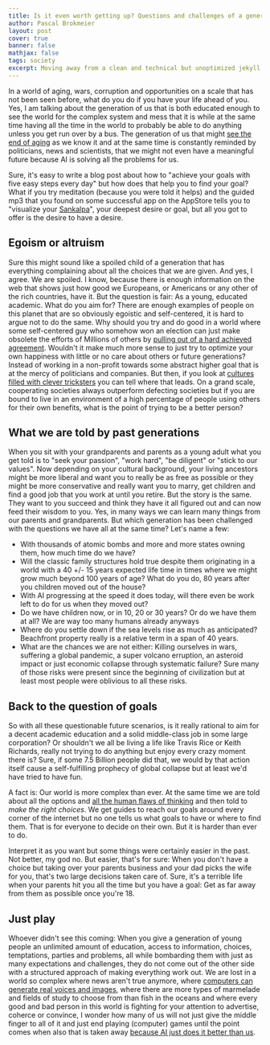 ```yaml
---
title: Is it even worth getting up? Questions and challenges of a generation thats trapped between the past and the future
author: Pascal Brokmeier
layout: post
cover: true
banner: false
mathjax: false
tags: society
excerpt: Moving away from a clean and technical but unoptimized jekyll blog to a CDN backed, more efficient blog with dynamic image sizing and more.
---
```


In a world of aging, wars, corruption and opportunities on a scale that has not been seen before, what do you do if you have your life ahead of you. Yes, I am talking about the generation of us that is both educated enough to see the world for the complex system and mess that it is while at the same time having all the time in the world to probably be able to do anything unless you get run over by a bus. The generation of us that might [see the end of aging](https://www.youtube.com/watch?v=MjdpR-TY6QU) as we know it and at the same time is constantly reminded by politicians, news and scientists, that we might not even have a meaningful future because AI is solving all the problems for us.

Sure, it's easy to write a blog post about how to "achieve your goals with five easy steps every day" but how does that help you to find your goal? What if you try meditation (because you were told it helps) and the guided mp3 that you found on some successful app on the AppStore tells you to "visualize your [Sankalpa](https://en.wikipedia.org/wiki/Sankalpa)", your deepest desire or goal, but all you got to offer is the desire to have a desire.

## Egoism or altruism

Sure this might sound like a spoiled child of a generation that has everything complaining about all the choices that we are given. And yes, I agree. We are spoiled. I know, because there is enough information on the web that shows just how good we Europeans, or Americans or any other of the rich countries, have it. But the question is fair: As a young, educated academic. What do you aim for? There are enough examples of people on this planet that are so obviously egoistic and self-centered, it is hard to argue not to do the same. Why should you try and do good in a world where some self-centered guy who somehow won an election can just make obsolete the efforts of Millions of others by [pulling out of a hard achieved agreement](https://www.nytimes.com/2017/06/01/climate/trump-paris-climate-agreement.html). Wouldn't it make much more sense to just try to optimize your own happiness with little or no care about others or future generations? Instead of working in a non-profit towards some abstract higher goal that is at the mercy of politicians and companies. But then, if you look at [cultures filled with clever tricksters](https://www.nytimes.com/2015/03/01/books/review/the-italians-by-john-hooper.html) you can tell where that leads. On a grand scale, cooperating societies always outperform defecting societies but if you are bound to live in an environment of a high percentage of people using others for their own benefits, what is the point of trying to be a better person?

## What we are told by past generations

When you sit with your grandparents and parents as a young adult what you get told is to "seek your passion", "work hard", "be diligent" or "stick to our values". Now depending on your cultural background, your living ancestors might be more liberal and want you to really be as free as possible or they might be more conservative and really want you to marry, get children and find a good job that you work at until you retire. But the story is the same. They want to you succeed and think they have it all figured out and can now feed their wisdom to you. Yes, in many ways we can learn many things from our parents and grandparents. But which generation has been challenged with the questions we have all at the same time? Let's name a few:

-   With thousands of atomic bombs and more and more states owning them, how much time do we have?
-   Will the classic family structures hold true despite them originating in a world with a 40 +/- 15 years expected life time in times where we might grow much beyond 100 years of age? What do you do, 80 years after you children moved out of the house?
-   With AI progressing at the speed it does today, will there even be work left to do for us when they moved out?
-   Do we have children now, or in 10, 20 or 30 years? Or do we have them at all? We are way too many humans already anyways
-   Where do you settle down if the sea levels rise as much as anticipated? Beachfront property really is a relative term in a span of 40 years.
-   What are the chances we are not either: Killing ourselves in wars, suffering a global pandemic, a super volcano erruption, an asteroid impact or just economic collapse through systematic failure? Sure many of those risks were present since the beginning of civilization but at least most people were oblivious to all these risks.


## Back to the question of goals

So with all these questionable future scenarios, is it really rational to aim for a decent academic education and a solid middle-class job in some large corporation? Or shouldn't we all be living a life like Travis Rice or Keith Richards, really not trying to do anything but enjoy every crazy moment there is? Sure, if some 7.5 Billion people did that, we would by that action itself cause a self-fulfilling prophecy of global collapse but at least we'd have tried to have fun.

A fact is: Our world is more complex than ever. At the same time we are told about all the options and [all the human flaws of thinking](https://en.wikipedia.org/wiki/The_Art_of_Thinking_Clearly) and then told to *make the right choices*. We get guides to reach our goals around every corner of the internet but no one tells us what goals to have or where to find them. That is for everyone to decide on their own. But it is harder than ever to do.

Interpret it as you want but some things were certainly easier in the past. Not better, my god no. But easier, that's for sure: When you don't have a choice but taking over your parents business and your dad picks the wife for you, that's two large decisions taken care of. Sure, it's a terrible life when your parents hit you all the time but you have a goal: Get as far away from them as possible once you're 18.

## Just play

Whoever didn't see this coming: When you give a generation of young people an unlimited amount of education, access to information, choices, temptations, parties and problems, all while bombarding them with just as many expectations and challenges, they do not come out of the other side with a structured approach of making everything work out.
We are lost in a world so complex where news aren't true anymore, where [computers can generate real voices and images](https://www.youtube.com/watch?v=nsuAQcvafCs), where there are more types of marmelade and fields of study to choose from than fish in the oceans and where every good and bad person in this world is fighting for your attention to advertise, coherce or convince, I wonder how many of us will not just give the middle finger to all of it and just end playing (computer) games until the point comes when also that is taken away [because AI just does it better than us](https://www.youtube.com/watch?v=vFr3K2DORc8).

